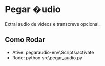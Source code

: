 # Pegar �udio

Extrai audio de videos e transcreve opcional.

## Como Rodar
- Ative: pegaraudio-env\Scripts\activate
- Rode: python src\pegar_audio.py

